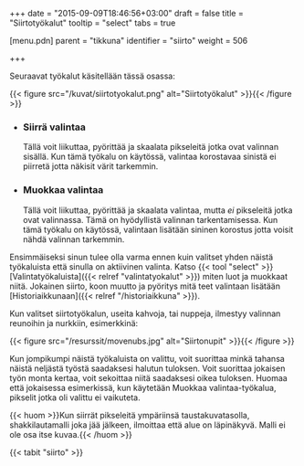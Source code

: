 ﻿+++
date = "2015-09-09T18:46:56+03:00"
draft = false
title = "Siirtotyökalut"
tooltip = "select"
tabs = true

[menu.pdn]
    parent = "tikkuna"
    identifier = "siirto"
    weight = 506

+++

Seuraavat työkalut käsitellään tässä osassa:

{{< figure src="/kuvat/siirtotyokalut.png" alt="Siirtotyökalut" >}}{{< /figure >}}

* ### Siirrä valintaa

    Tällä voit liikuttaa, pyörittää ja skaalata pikseleitä jotka ovat valinnan sisällä. Kun tämä työkalu on käytössä, valintaa korostavaa
    sinistä ei piirretä jotta näkisit värit tarkemmin.

* ### Muokkaa valintaa

    Tällä voit liikuttaa, pyörittää ja skaalata valintaa, mutta *ei* pikseleitä jotka ovat valinnassa. Tämä on hyödyllistä valinnan
    tarkentamisessa. Kun tämä työkalu on käytössä, valintaan lisätään sininen korostus jotta voisit nähdä valinnan tarkemmin.

Ensimmäiseksi sinun tulee olla varma ennen kuin valitset yhden näistä työkaluista että sinulla on aktiivinen valinta. Katso
{{< tool "select" >}}[Valintatyökaluista]({{< relref "valintatyokalut" >}})
miten luot ja muokkaat niitä. Jokainen siirto, koon muutto ja pyöritys mitä teet valintaan lisätään
[Historiaikkunaan]({{< relref "/historiaikkuna" >}}).

Kun valitset siirtotyökalun, useita kahvoja, tai nuppeja, ilmestyy valinnan reunoihin ja nurkkiin, esimerkkinä:

{{< figure src="/resurssit/movenubs.jpg" alt="Siirtonupit" >}}{{< /figure >}}

Kun jompikumpi näistä työkaluista on valittu, voit suorittaa minkä tahansa näistä neljästä työstä saadaksesi halutun tuloksen.
Voit suorittaa jokaisen työn monta kertaa, voit sekoittaa niitä saadaksesi oikea tuloksen. Huomaa että jokaisessa esimerkissä,
kun käytetään Muokkaa valintaa-työkalua, pikselit jotka oli valittu ei vaikuteta.

{{< huom >}}Kun siirrät pikseleitä ympäriinsä taustakuvatasolla, shakkilautamalli joka jää jälkeen, ilmoittaa että alue on läpinäkyvä. Malli ei ole osa itse kuvaa.{{< /huom >}}

{{< tabit "siirto" >}}
